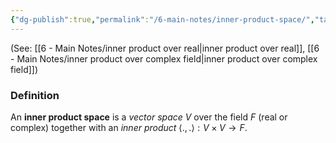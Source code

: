 ```yaml
---
{"dg-publish":true,"permalink":"/6-main-notes/inner-product-space/","tags":["linear_algebra","info"]}
---
```


(See: [[6 - Main Notes/inner product over real\|inner product over real]], [[6 - Main Notes/inner product over complex field\|inner product over complex field]])
### Definition

An **inner product space** is a *vector space* $V$ over the field $F$ (real or complex) together with an *inner product* $\langle .,. \rangle:V \times V \rightarrow F$.
